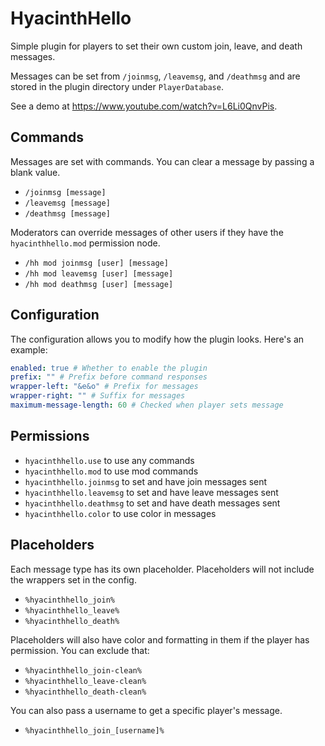 # HyacinthHello

Simple plugin for players to set their own custom join, leave, and death messages.

Messages can be set from `/joinmsg`, `/leavemsg`, and `/deathmsg` and are stored in the plugin directory under `PlayerDatabase`.

See a demo at https://www.youtube.com/watch?v=L6Li0QnvPis.

## Commands

Messages are set with commands. You can clear a message by passing a blank value.
- `/joinmsg [message]`
- `/leavemsg [message]`
- `/deathmsg [message]`

Moderators can override messages of other users if they have the `hyacinthhello.mod` permission node.
- `/hh mod joinmsg [user] [message]`
- `/hh mod leavemsg [user] [message]`
- `/hh mod deathmsg [user] [message]`

## Configuration

The configuration allows you to modify how the plugin looks. Here's an example:

```yaml
enabled: true # Whether to enable the plugin
prefix: "" # Prefix before command responses
wrapper-left: "&e&o" # Prefix for messages
wrapper-right: "" # Suffix for messages
maximum-message-length: 60 # Checked when player sets message
```

## Permissions

- `hyacinthhello.use` to use any commands
- `hyacinthhello.mod` to use mod commands
- `hyacinthhello.joinmsg` to set and have join messages sent
- `hyacinthhello.leavemsg` to set and have leave messages sent
- `hyacinthhello.deathmsg` to set and have death messages sent
- `hyacinthhello.color` to use color in messages

## Placeholders

Each message type has its own placeholder. Placeholders will not include the wrappers set in the config.
- `%hyacinthhello_join%`
- `%hyacinthhello_leave%`
- `%hyacinthhello_death%`

Placeholders will also have color and formatting in them if the player has permission. You can exclude that:
- `%hyacinthhello_join-clean%`
- `%hyacinthhello_leave-clean%`
- `%hyacinthhello_death-clean%`

You can also pass a username to get a specific player's message.
- `%hyacinthhello_join_[username]%`